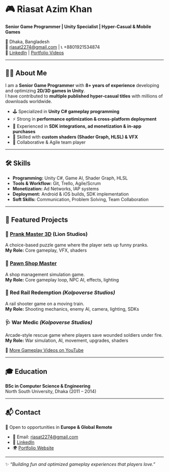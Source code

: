 # 🎮 Riasat Azim Khan  
**Senior Game Programmer | Unity Specialist | Hyper-Casual & Mobile Games**

📍 Dhaka, Bangladesh  
📧 riasat2274@gmail.com | 📞 +8801921534874  
🔗 [LinkedIn](https://www.linkedin.com/in/riasatazimkhan2274) | [Portfolio Videos](https://www.youtube.com/playlist?list=PLex3x59cEp1x8ZJJiBUzWi0GpRDISmCcP)  

---

## 🧑‍💻 About Me
I am a **Senior Game Programmer** with **8+ years of experience** developing and optimizing **2D/3D games in Unity**.  
I have contributed to **multiple published hyper-casual titles** with millions of downloads worldwide.  

- 🕹️ Specialized in **Unity C# gameplay programming**  
- ⚡ Strong in **performance optimization & cross-platform deployment**  
- 📲 Experienced in **SDK integrations, ad monetization & in-app purchases**  
- 🎨 Skilled with **custom shaders (Shader Graph, HLSL) & VFX**  
- 🤝 Collaborative & Agile team player  

---

## 🛠️ Skills
- **Programming:** Unity C#, Game AI, Shader Graph, HLSL  
- **Tools & Workflow:** Git, Trello, Agile/Scrum  
- **Monetization:** Ad Networks, IAP systems  
- **Deployment:** Android & iOS builds, SDK implementation  
- **Soft Skills:** Communication, Problem Solving, Team Collaboration  

---

## 🚀 Featured Projects

### 🔫 [Prank Master 3D](https://play.google.com/store/apps/details?id=com.alphapotato.prankster&hl=en&gl=US) (Lion Studios)  
A choice-based puzzle game where the player sets up funny pranks.  
**My Role:** Core gameplay, VFX, shaders  

### 🛒 [Pawn Shop Master](https://play.google.com/store/apps/details?id=com.alphapotato.pawnshopmaster&hl=en&gl=US)  
A shop management simulation game.  
**My Role:** Core gameplay loop, NPC AI, effects, lighting  

### 🚂 Red Rail Redemption *(Kolpoverse Studios)*  
A rail shooter game on a moving train.  
**My Role:** Shooting mechanics, enemy AI, camera, lighting, SDKs  

### 🩺 War Medic *(Kolpoverse Studios)*  
Arcade-style rescue game where players save wounded soldiers under fire.  
**My Role:** War simulation, AI, movement, upgrades, shaders  

🎥 [More Gameplay Videos on YouTube](https://www.youtube.com/@yourchannel)  

---

## 🎓 Education
**BSc in Computer Science & Engineering**  
North South University, Dhaka (2011 – 2014)  

---

## 📬 Contact
💼 Open to opportunities in **Europe & Global Remote**  
- 📧 Email: riasat2274@gmail.com  
- 🔗 [LinkedIn](https://www.linkedin.com/in/riasatazimkhan2274)  
- 🌍 [Portfolio Website](#)  

---
✨ _“Building fun and optimized gameplay experiences that players love.”_
